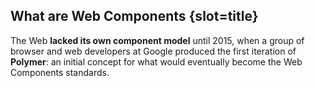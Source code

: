 ## What are Web Components {slot=title}

The Web **lacked its own component model** until 2015, when a group of browser 
and web developers at Google produced the first iteration of **Polymer**: an 
initial concept for what would eventually become the Web Components standards.

<div id=logos>
  <read-icon name="html5"></read-icon>
  <read-icon name="polymer"></read-icon>
  <read-icon name="web-components"></read-icon>
  <read-icon name="lit"></read-icon>
</div>

<style>
#logos {
  display: flex;
  height: 30vh;
  justify-content: space-around;
}
</style>
